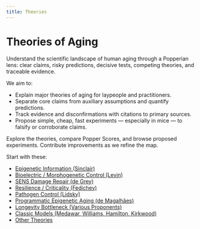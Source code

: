 ```yaml
---
title: Theories
---
```


# Theories of Aging

Understand the scientific landscape of human aging through a Popperian lens: clear claims, risky predictions, decisive tests, competing theories, and traceable evidence.

We aim to:

- Explain major theories of aging for laypeople and practitioners.
- Separate core claims from auxiliary assumptions and quantify predictions.
- Track evidence and disconfirmations with citations to primary sources.
- Propose simple, cheap, fast experiments — especially in mice — to falsify or corroborate claims.

Explore the theories, compare Popper Scores, and browse proposed experiments. Contribute improvements as we refine the map.

Start with these:

- [Epigenetic Information (Sinclair)](epigenetic_information.md)
- [Bioelectric / Morphogenetic Control (Levin)](bioelectric_morphogenetic_control.md)
- [SENS Damage Repair (de Grey)](sens_damage_repair.md)
- [Resilience / Criticality (Fedichev)](resilience_criticality.md)
- [Pathogen Control (Lidsky)](pathogen_control.md)
- [Programmatic Epigenetic Aging (de Magalhães)](programmatic_epigenetic_aging.md)
- [Longevity Bottleneck (Various Proponents)](longevity_bottleneck.md)
- [Classic Models (Medawar, Williams, Hamilton, Kirkwood)](classic_models.md)
- [Other Theories](other_theories.md)
